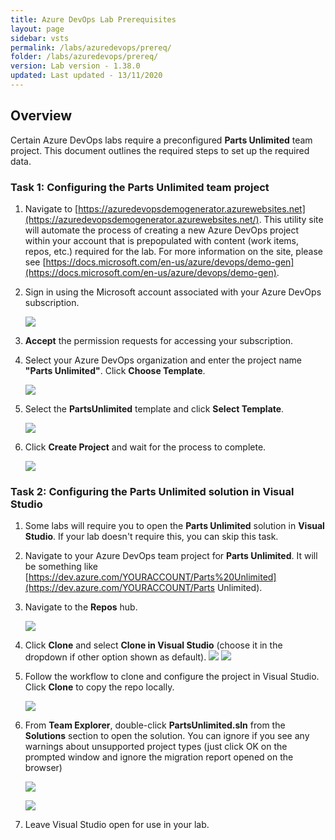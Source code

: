 ```yaml
---
title: Azure DevOps Lab Prerequisites
layout: page
sidebar: vsts
permalink: /labs/azuredevops/prereq/
folder: /labs/azuredevops/prereq/
version: Lab version - 1.38.0
updated: Last updated - 13/11/2020
---
```

<a name="Overview"></a>
## Overview ##
Certain Azure DevOps labs require a preconfigured **Parts Unlimited** team project. This document outlines the required steps to set up the required data.

<a name="Ex0Task1"></a>
### Task 1: Configuring the Parts Unlimited team project ###

1. Navigate to [https://azuredevopsdemogenerator.azurewebsites.net](https://azuredevopsdemogenerator.azurewebsites.net/). This utility site will automate the process of creating a new Azure DevOps project within your account that is prepopulated with content (work items, repos, etc.) required for the lab. For more information on the site, please see [https://docs.microsoft.com/en-us/azure/devops/demo-gen](https://docs.microsoft.com/en-us/azure/devops/demo-gen).

1. Sign in using the Microsoft account associated with your Azure DevOps subscription.

    ![](images/000.png)

1. **Accept** the permission requests for accessing your subscription.

1. Select your Azure DevOps organization and enter the project name **"Parts Unlimited"**. Click **Choose Template**.

    ![](images/001.png)

1. Select the **PartsUnlimited** template and click **Select Template**.

    ![](images/002.png)

1. Click **Create Project** and wait for the process to complete.

    ![](images/003.png)

<a name="Ex0Task2"></a>
### Task 2: Configuring the Parts Unlimited solution in Visual Studio ###

1. Some labs will require you to open the **Parts Unlimited** solution in **Visual Studio**. If your lab doesn't require this, you can skip this task.

1. Navigate to your Azure DevOps team project for **Parts Unlimited**. It will be something like [https://dev.azure.com/YOURACCOUNT/Parts%20Unlimited](https://dev.azure.com/YOURACCOUNT/Parts Unlimited).

1. Navigate to the **Repos** hub.

    ![](images/004.png)

1. Click **Clone** and select **Clone in Visual Studio** (choose it in the dropdown if other option shown as default).
    ![](images/clone.png)
    ![](images/005.png)

1. Follow the workflow to clone and configure the project in Visual Studio. Click **Clone** to copy the repo locally.

    ![](images/clone-2.png)

1. From **Team Explorer**, double-click **PartsUnlimited.sln** from the **Solutions** section to open the solution. You can ignore if you see any warnings about unsupported project types (just click OK on the prompted window and ignore the migration report opened on the browser)

    ![](images/007.png)

    ![](images/unsupported.png)

1. Leave Visual Studio open for use in your lab.

